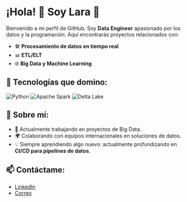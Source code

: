 # ¡Hola! 👋 Soy Lara 🚀

Bienvenido a mi perfil de GitHub. Soy **Data Engineer** apasionado por los datos y la programación. Aquí encontrarás proyectos relacionados con:
- 🛠️ **Procesamiento de datos en tiempo real**
- 📊 **ETL/ELT**
- 🌐 **Big Data y Machine Learning**

## 🚀 Tecnologías que domino:
![Python](https://img.shields.io/badge/Python-3776AB?style=for-the-badge&logo=python&logoColor=white)
![Apache Spark](https://img.shields.io/badge/Apache%20Spark-E25A1C?style=for-the-badge&logo=apachespark&logoColor=white)
![Delta Lake](https://img.shields.io/badge/Delta%20Lake-00ADEE?style=for-the-badge)


## 🌱 Sobre mí:
- 🎯 Actualmente trabajando en proyectos de Big Data.
- 🌍 Colaborando con equipos internacionales en soluciones de datos.
- 💡 Siempre aprendiendo algo nuevo: actualmente profundizando en **CI/CD para pipelines de datos**.

## 📫 Contáctame:
- [LinkedIn](www.linkedin.com/in/lara-garcia-carnés-3198a41ab)
- [Correo](lara972010@gmail.com)
